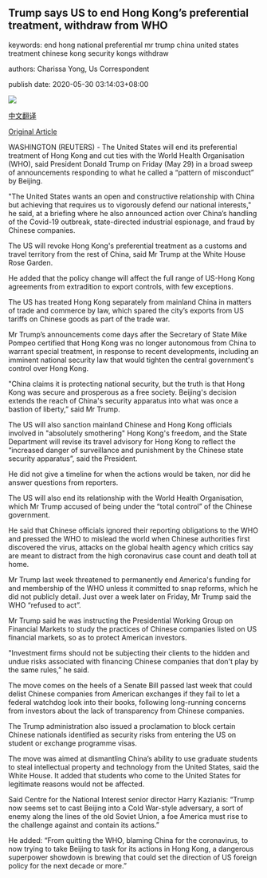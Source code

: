 ## Trump says US to end Hong Kong’s preferential treatment, withdraw from WHO

keywords: end hong national preferential mr trump china united states treatment chinese kong security kongs withdraw

authors: Charissa Yong, Us Correspondent

publish date: 2020-05-30 03:14:03+08:00

![](https://www.straitstimes.com/sites/default/files/media-youtube/PuA3jQ_ckjc.jpg)

[中文翻译](Trump%20says%20US%20to%20end%20Hong%20Kong%E2%80%99s%20preferential%20treatment%2C%20withdraw%20from%20WHO_zh.md)

[Original Article](https://www.straitstimes.com/world/united-states/trump-tells-administration-to-begin-process-of-eliminating-hong-kong-privileges)

WASHINGTON (REUTERS) - The United States will end its preferential treatment of Hong Kong and cut ties with the World Health Organisation (WHO), said President Donald Trump on Friday (May 29) in a broad sweep of announcements responding to what he called a “pattern of misconduct” by Beijing.

"The United States wants an open and constructive relationship with China but achieving that requires us to vigorously defend our national interests," he said, at a briefing where he also announced action over China’s handling of the Covid-19 outbreak, state-directed industrial espionage, and fraud by Chinese companies.

The US will revoke Hong Kong's preferential treatment as a customs and travel territory from the rest of China, said Mr Trump at the White House Rose Garden.

He added that the policy change will affect the full range of US-Hong Kong agreements from extradition to export controls, with few exceptions.

The US has treated Hong Kong separately from mainland China in matters of trade and commerce by law, which spared the city’s exports from US tariffs on Chinese goods as part of the trade war.

Mr Trump’s announcements come days after the Secretary of State Mike Pompeo certified that Hong Kong was no longer autonomous from China to warrant special treatment, in response to recent developments, including an imminent national security law that would tighten the central government's control over Hong Kong.

"China claims it is protecting national security, but the truth is that Hong Kong was secure and prosperous as a free society. Beijing's decision extends the reach of China's security apparatus into what was once a bastion of liberty,” said Mr Trump.

The US will also sanction mainland Chinese and Hong Kong officials involved in "absolutely smothering" Hong Kong's freedom, and the State Department will revise its travel advisory for Hong Kong to reflect the “increased danger of surveillance and punishment by the Chinese state security apparatus”, said the President.

He did not give a timeline for when the actions would be taken, nor did he answer questions from reporters.

The US will also end its relationship with the World Health Organisation, which Mr Trump accused of being under the “total control” of the Chinese government.

He said that Chinese officials ignored their reporting obligations to the WHO and pressed the WHO to mislead the world when Chinese authorities first discovered the virus, attacks on the global health agency which critics say are meant to distract from the high coronavirus case count and death toll at home.

Mr Trump last week threatened to permanently end America's funding for and membership of the WHO unless it committed to snap reforms, which he did not publicly detail. Just over a week later on Friday, Mr Trump said the WHO “refused to act”.

Mr Trump said he was instructing the Presidential Working Group on Financial Markets to study the practices of Chinese companies listed on US financial markets, so as to protect American investors.

"Investment firms should not be subjecting their clients to the hidden and undue risks associated with financing Chinese companies that don't play by the same rules,” he said.

The move comes on the heels of a Senate Bill passed last week that could delist Chinese companies from American exchanges if they fail to let a federal watchdog look into their books, following long-running concerns from investors about the lack of transparency from Chinese companies.

The Trump administration also issued a proclamation to block certain Chinese nationals identified as security risks from entering the US on student or exchange programme visas.

The move was aimed at dismantling China’s ability to use graduate students to steal intellectual property and technology from the United States, said the White House. It added that students who come to the United States for legitimate reasons would not be affected.

Said Centre for the National Interest senior director Harry Kazianis: “Trump now seems set to cast Beijing into a Cold War-style adversary, a sort of enemy along the lines of the old Soviet Union, a foe America must rise to the challenge against and contain its actions.”

He added: “From quitting the WHO, blaming China for the coronavirus, to now trying to take Beijing to task for its actions in Hong Kong, a dangerous superpower showdown is brewing that could set the direction of US foreign policy for the next decade or more.”